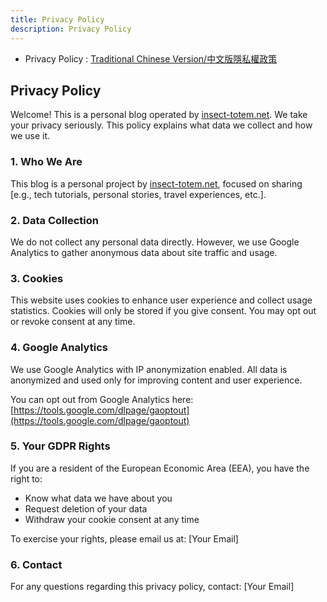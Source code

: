 ```yaml
---
title: Privacy Policy
description: Privacy Policy
---
```


* Privacy Policy : [Traditional Chinese Version/中文版隱私權政策](https://notion.insect-totem.net/docs/PrivacyPolicy_zh_tw)

## Privacy Policy

Welcome! This is a personal blog operated by [insect-totem.net](https://insect-totem.net). We take your privacy seriously. This policy explains what data we collect and how we use it.

### 1. Who We Are
This blog is a personal project by [insect-totem.net](https://insect-totem.net), focused on sharing [e.g., tech tutorials, personal stories, travel experiences, etc.].

### 2. Data Collection
We do not collect any personal data directly. However, we use Google Analytics to gather anonymous data about site traffic and usage.

### 3. Cookies
This website uses cookies to enhance user experience and collect usage statistics. Cookies will only be stored if you give consent. You may opt out or revoke consent at any time.

### 4. Google Analytics
We use Google Analytics with IP anonymization enabled. All data is anonymized and used only for improving content and user experience.

You can opt out from Google Analytics here:
[https://tools.google.com/dlpage/gaoptout](https://tools.google.com/dlpage/gaoptout)

### 5. Your GDPR Rights
If you are a resident of the European Economic Area (EEA), you have the right to:
- Know what data we have about you
- Request deletion of your data
- Withdraw your cookie consent at any time

To exercise your rights, please email us at: [Your Email]

### 6. Contact
For any questions regarding this privacy policy, contact: [Your Email]